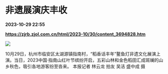 # 非遗展演庆丰收

**2023-10-29 22:55**

**https://zjrb.zjol.com.cn/html/2023-10/30/content_3694828.htm**

![](https://zjrb.zjol.com.cn/images/2023-10/30/zjrb2023103000009v03b002.jpg)

10月29日，杭州市临安区太湖源镇指南村，“稻香话丰年”鳌鱼灯非遗文化展演上演。当日，2023中国·指南山红叶节缤纷开启，五彩山林和金色稻田汇成斑斓的山乡秋色，吸引各地游客纷至沓来。 本报记者 林云龙 拍友 吴洁 盛中成 摄